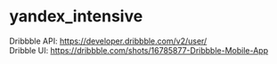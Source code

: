 # yandex_intensive

Dribbble API: https://developer.dribbble.com/v2/user/<br>
Dribble UI: https://dribbble.com/shots/16785877-Dribbble-Mobile-App
